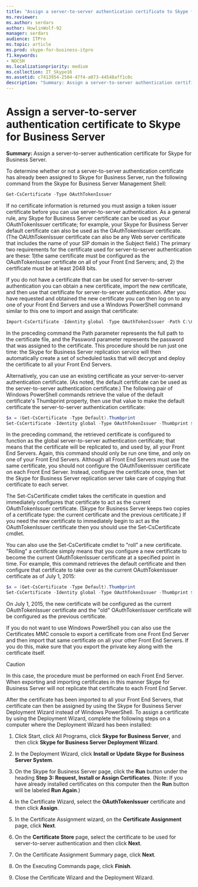 ```yaml
---
title: "Assign a server-to-server authentication certificate to Skype for Business Server"
ms.reviewer: 
ms.author: serdars
author: HowlinWolf-92
manager: serdars
audience: ITPro
ms.topic: article
ms.prod: skype-for-business-itpro
f1.keywords:
- NOCSH
ms.localizationpriority: medium
ms.collection: IT_Skype16
ms.assetid: c7413954-2504-47f4-a073-44548aff1c0c
description: "Summary: Assign a server-to-server authentication certificate for Skype for Business Server."
---
```


# Assign a server-to-server authentication certificate to Skype for Business Server
**Summary:** Assign a server-to-server authentication certificate for Skype for Business Server.
  
To determine whether or not a server-to-server authentication certificate has already been assigned to Skype for Business Server, run the following command from the Skype for Business Server Management Shell:
  
```PowerShell
Get-CsCertificate -Type OAuthTokenIssuer
```

If no certificate information is returned you must assign a token issuer certificate before you can use server-to-server authentication. As a general rule, any Skype for Business Server certificate can be used as your OAuthTokenIssuer certificate; for example, your Skype for Business Server default certificate can also be used as the OAuthTokenIssuer certificate. (The OAUthTokenIssuer certificate can also be any Web server certificate that includes the name of your SIP domain in the Subject field.) The primary two requirements for the certificate used for server-to-server authentication are these: 1)the same certificate must be configured as the OAuthTokenIssuer certificate on all of your Front End Servers; and, 2) the certificate must be at least 2048 bits.
  
If you do not have a certificate that can be used for server-to-server authentication you can obtain a new certificate, import the new certificate, and then use that certificate for server-to-server authentication. After you have requested and obtained the new certificate you can then log on to any one of your Front End Servers and use a Windows PowerShell command similar to this one to import and assign that certificate:
  
```PowerShell
Import-CsCertificate -Identity global -Type OAuthTokenIssuer -Path C:\Certificates\ServerToServerAuth.pfx  -Password "P@ssw0rd"
```

In the preceding command the Path parameter represents the full path to the certificate file, and the Password parameter represents the password that was assigned to the certificate. This procedure should be run just one time: the Skype for Business Server replication service will then automatically create a set of scheduled tasks that will decrypt and deploy the certificate to all your Front End Servers.
  
Alternatively, you can use an existing certificate as your server-to-server authentication certificate. (As noted, the default certificate can be used as the server-to-server authentication certificate.) The following pair of Windows PowerShell commands retrieve the value of the default certificate's Thumbprint property, then use that value to make the default certificate the server-to-server authentication certificate:
  
```PowerShell
$x = (Get-CsCertificate -Type Default).Thumbprint
Set-CsCertificate -Identity global -Type OAuthTokenIssuer -Thumbprint $x
```

In the preceding command, the retrieved certificate is configured to function as the global server-to-server authentication certificate; that means that the certificate will be replicated to, and used by, all your Front End Servers. Again, this command should only be run one time, and only on one of your Front End Servers. Although all Front End Servers must use the same certificate, you should not configure the OAuthTokenIssuer certificate on each Front End Server. Instead, configure the certificate once, then let the Skype for Business Server replication server take care of copying that certificate to each server.
  
The Set-CsCertificate cmdlet takes the certificate in question and immediately configures that certificate to act as the current OAuthTokenIssuer certificate. (Skype for Business Server keeps two copies of a certificate type: the current certificate and the previous certificate.) If you need the new certificate to immediately begin to act as the OAuthTokenIssuer certificate then you should use the Set-CsCertificate cmdlet.
  
You can also use the Set-CsCertificate cmdlet to "roll" a new certificate. "Rolling" a certificate simply means that you configure a new certificate to become the current OAuthTokenIssuer certificate at a specified point in time. For example, this command retrieves the default certificate and then configure that certificate to take over as the current OAuthTokenIssuer certificate as of July 1, 2015:
  
```PowerShell
$x = (Get-CsCertificate -Type Default).Thumbprint
Set-CsCertificate -Identity global -Type OAuthTokenIssuer -Thumbprint $x -EffectiveDate "7/1/2015" -Roll
```

On July 1, 2015, the new certificate will be configured as the current OAuthTokenIssuer certificate and the "old" OAuthTokenIssuer certificate will be configured as the previous certificate.
  
If you do not want to use Windows PowerShell you can also use the Certificates MMC console to export a certificate from one Front End Server and then import that same certificate on all your other Front End Servers. If you do this, make sure that you export the private key along with the certificate itself.
  
> [!CAUTION]
> In this case, the procedure must be performed on each Front End Server. When exporting and importing certificates in this manner Skype for Business Server will not replicate that certificate to each Front End Server. 
  
After the certificate has been imported to all your Front End Servers, that certificate can then be assigned by using the Skype for Business Server Deployment Wizard instead of Windows PowerShell. To assign a certificate by using the Deployment Wizard, complete the following steps on a computer where the Deployment Wizard has been installed:
  
1. Click Start, click All Programs, click **Skype for Business Server**, and then click **Skype for Business Server Deployment Wizard**.
    
2. In the Deployment Wizard, click **Install or Update Skype for Business Server System**.
    
3. On the Skype for Business Server page, click the **Run** button under the heading **Step 3: Request, Install or Assign Certificates**. (Note: If you have already installed certificates on this computer then the **Run** button will be labeled **Run Again**.)
    
4. In the Certificate Wizard, select the **OAuthTokenIssuer** certificate and then click **Assign**.
    
5. In the Certificate Assignment wizard, on the **Certificate Assignment** page, click **Next**.
    
6. On the **Certificate Store** page, select the certificate to be used for server-to-server authentication and then click **Next**.
    
7. On the Certificate Assignment Summary page, click **Next**.
    
8. On the Executing Commands page, click **Finish**.
    
9. Close the Certificate Wizard and the Deployment Wizard.
    

